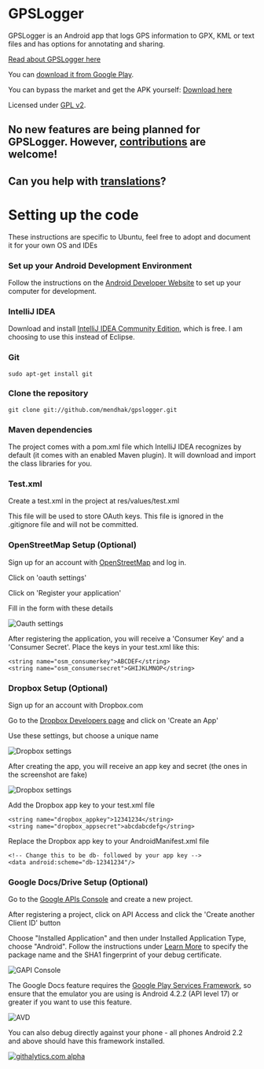 
GPSLogger
=========

GPSLogger is an Android app that logs GPS information to GPX, KML or text files and has options for annotating and sharing.

[Read about GPSLogger here](http://mendhak.github.com/gpslogger/)

You can [download it from Google Play](https://play.google.com/store/apps/details?id=com.mendhak.gpslogger).

You can bypass the market and get the APK yourself:  [Download here](https://sourceforge.net/projects/gfadownload/files/)

Licensed under [GPL v2](http://www.gnu.org/licenses/gpl-2.0.html).


No new features are being planned for GPSLogger. However, [contributions](https://help.github.com/articles/using-pull-requests) are welcome!
----

**Can you help with [translations](http://crowdin.net/project/gpslogger-for-android)?**
------



Setting up the code
=========

These instructions are specific to Ubuntu, feel free to adopt and document it for your own OS and IDEs

### Set up your Android Development Environment

Follow the instructions on the [Android Developer Website](http://developer.android.com/sdk/installing/index.html) to set up your computer for development.

### IntelliJ IDEA

Download and install [IntelliJ IDEA Community Edition](http://www.jetbrains.com/idea/download/index.html), which is free.  I am choosing to use this instead of Eclipse.

### Git

    sudo apt-get install git

### Clone the repository

    git clone git://github.com/mendhak/gpslogger.git

### Maven dependencies

The project comes with a pom.xml file which IntelliJ IDEA recognizes by default (it comes with an enabled Maven plugin). It will download and import the class libraries for you.


### Test.xml

Create a test.xml in the project at res/values/test.xml

This file will be used to store OAuth keys.  This file is ignored in the .gitignore file and will not be committed.

### OpenStreetMap Setup (Optional)

Sign up for an account with [OpenStreetMap](http://openstreetmap.org) and log in.

Click on 'oauth settings'

Click on 'Register your application'

Fill in the form with these details

![Oauth settings](http://farm9.staticflickr.com/8147/7645348952_f2834d18e9_o.png)

After registering the application, you will receive a 'Consumer Key' and a 'Consumer Secret'.  Place the keys in your test.xml like this:

    <string name="osm_consumerkey">ABCDEF</string>
    <string name="osm_consumersecret">GHIJKLMNOP</string>


### Dropbox Setup (Optional)

Sign up for an account with Dropbox.com

Go to the [Dropbox Developers page](https://www.dropbox.com/developers/apps) and click on 'Create an App'

Use these settings, but choose a unique name

![Dropbox settings](http://farm8.staticflickr.com/7139/7645470952_5c75ac3ac2_o.png)

After creating the app, you will receive an app key and secret (the ones in the screenshot are fake)

![Dropbox settings](http://farm8.staticflickr.com/7267/7645470752_ae9a7e4ed2_o.png)

Add the Dropbox app key to your test.xml file


    <string name="dropbox_appkey">12341234</string>
    <string name="dropbox_appsecret">abcdabcdefg</string>


Replace the Dropbox app key to your AndroidManifest.xml file

    <!-- Change this to be db- followed by your app key -->
    <data android:scheme="db-12341234"/>

### Google Docs/Drive Setup (Optional)

Go to the [Google APIs Console](https://code.google.com/apis/console/) and create a new project.

After registering a project, click on API Access and click the 'Create another Client ID' button

Choose "Installed Application" and then under Installed Application Type, choose "Android".  Follow the instructions under
[Learn More](https://developers.google.com/console/help/#installed_applications) to specify the package name and
the SHA1 fingerprint of your debug certificate.

![GAPI Console](http://farm3.staticflickr.com/2866/9113223789_222f62a51a_c.jpg)

The Google Docs feature requires the [Google Play Services Framework](http://developer.android.com/google/play-services/index.html),
so ensure that the emulator you are using is Android 4.2.2 (API level 17) or greater if you want to use this feature.

![AVD](http://farm6.staticflickr.com/5322/9113255381_9fba026576_o.png)

You can also debug directly against your phone - all phones Android 2.2 and above should have this framework installed.



[![githalytics.com alpha](https://cruel-carlota.pagodabox.com/9d438fd3c85a54bb30e84bd5437de8c1 "githalytics.com")](http://githalytics.com/mendhak/gpslogger)